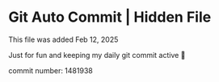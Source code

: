 # Git Auto Commit | Hidden File

This file was added Feb 12, 2025

Just for fun and keeping my daily git commit active 🤪

commit number: 1481938

